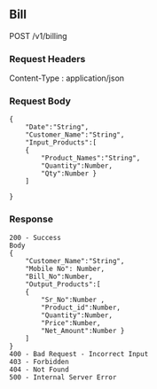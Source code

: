 ## Bill

POST /v1/billing

### Request Headers

Content-Type : application/json

### Request Body
```
{
    "Date":"String",
    "Customer_Name":"String",   
    "Input_Products":[
    {
        "Product_Names":"String",      
        "Quantity":Number,
        "Qty":Number }
    ]
    
}
```
### Response
```
200 - Success
Body
{
    "Customer_Name":"String",
    "Mobile No": Number,
    "Bill_No":Number, 
    "Output_Products":[
    {
        "Sr_No":Number , 
        "Product_id":Number,
        "Quantity":Number,
        "Price":Number,  
        "Net_Amount":Number }
    ] 
}
400 - Bad Request - Incorrect Input
403 - Forbidden
404 - Not Found
500 - Internal Server Error
```